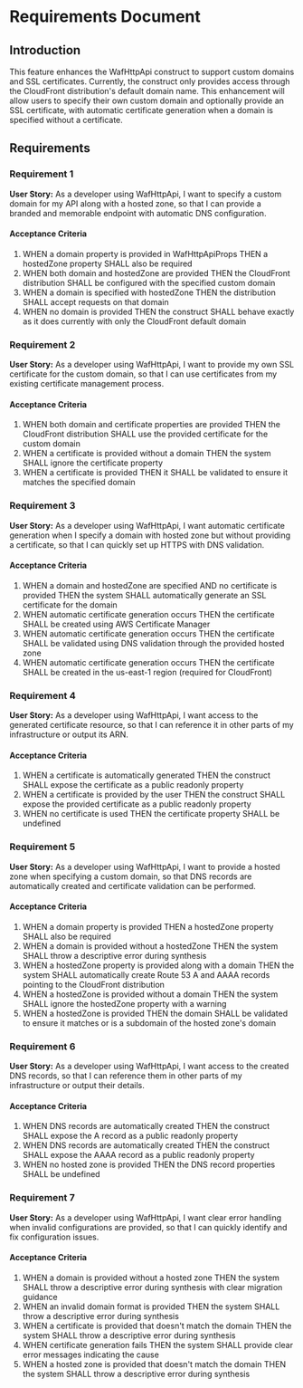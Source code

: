 # Requirements Document

## Introduction

This feature enhances the WafHttpApi construct to support custom domains and SSL certificates. Currently, the construct only provides access through the CloudFront distribution's default domain name. This enhancement will allow users to specify their own custom domain and optionally provide an SSL certificate, with automatic certificate generation when a domain is specified without a certificate.

## Requirements

### Requirement 1

**User Story:** As a developer using WafHttpApi, I want to specify a custom domain for my API along with a hosted zone, so that I can provide a branded and memorable endpoint with automatic DNS configuration.

#### Acceptance Criteria

1. WHEN a domain property is provided in WafHttpApiProps THEN a hostedZone property SHALL also be required
2. WHEN both domain and hostedZone are provided THEN the CloudFront distribution SHALL be configured with the specified custom domain
3. WHEN a domain is specified with hostedZone THEN the distribution SHALL accept requests on that domain
4. WHEN no domain is provided THEN the construct SHALL behave exactly as it does currently with only the CloudFront default domain

### Requirement 2

**User Story:** As a developer using WafHttpApi, I want to provide my own SSL certificate for the custom domain, so that I can use certificates from my existing certificate management process.

#### Acceptance Criteria

1. WHEN both domain and certificate properties are provided THEN the CloudFront distribution SHALL use the provided certificate for the custom domain
2. WHEN a certificate is provided without a domain THEN the system SHALL ignore the certificate property
3. WHEN a certificate is provided THEN it SHALL be validated to ensure it matches the specified domain

### Requirement 3

**User Story:** As a developer using WafHttpApi, I want automatic certificate generation when I specify a domain with hosted zone but without providing a certificate, so that I can quickly set up HTTPS with DNS validation.

#### Acceptance Criteria

1. WHEN a domain and hostedZone are specified AND no certificate is provided THEN the system SHALL automatically generate an SSL certificate for the domain
2. WHEN automatic certificate generation occurs THEN the certificate SHALL be created using AWS Certificate Manager
3. WHEN automatic certificate generation occurs THEN the certificate SHALL be validated using DNS validation through the provided hosted zone
4. WHEN automatic certificate generation occurs THEN the certificate SHALL be created in the us-east-1 region (required for CloudFront)

### Requirement 4

**User Story:** As a developer using WafHttpApi, I want access to the generated certificate resource, so that I can reference it in other parts of my infrastructure or output its ARN.

#### Acceptance Criteria

1. WHEN a certificate is automatically generated THEN the construct SHALL expose the certificate as a public readonly property
2. WHEN a certificate is provided by the user THEN the construct SHALL expose the provided certificate as a public readonly property
3. WHEN no certificate is used THEN the certificate property SHALL be undefined

### Requirement 5

**User Story:** As a developer using WafHttpApi, I want to provide a hosted zone when specifying a custom domain, so that DNS records are automatically created and certificate validation can be performed.

#### Acceptance Criteria

1. WHEN a domain property is provided THEN a hostedZone property SHALL also be required
2. WHEN a domain is provided without a hostedZone THEN the system SHALL throw a descriptive error during synthesis
3. WHEN a hostedZone property is provided along with a domain THEN the system SHALL automatically create Route 53 A and AAAA records pointing to the CloudFront distribution
4. WHEN a hostedZone is provided without a domain THEN the system SHALL ignore the hostedZone property with a warning
5. WHEN a hostedZone is provided THEN the domain SHALL be validated to ensure it matches or is a subdomain of the hosted zone's domain

### Requirement 6

**User Story:** As a developer using WafHttpApi, I want access to the created DNS records, so that I can reference them in other parts of my infrastructure or output their details.

#### Acceptance Criteria

1. WHEN DNS records are automatically created THEN the construct SHALL expose the A record as a public readonly property
2. WHEN DNS records are automatically created THEN the construct SHALL expose the AAAA record as a public readonly property
3. WHEN no hosted zone is provided THEN the DNS record properties SHALL be undefined

### Requirement 7

**User Story:** As a developer using WafHttpApi, I want clear error handling when invalid configurations are provided, so that I can quickly identify and fix configuration issues.

#### Acceptance Criteria

1. WHEN a domain is provided without a hosted zone THEN the system SHALL throw a descriptive error during synthesis with clear migration guidance
2. WHEN an invalid domain format is provided THEN the system SHALL throw a descriptive error during synthesis
3. WHEN a certificate is provided that doesn't match the domain THEN the system SHALL throw a descriptive error during synthesis
4. WHEN certificate generation fails THEN the system SHALL provide clear error messages indicating the cause
5. WHEN a hosted zone is provided that doesn't match the domain THEN the system SHALL throw a descriptive error during synthesis
